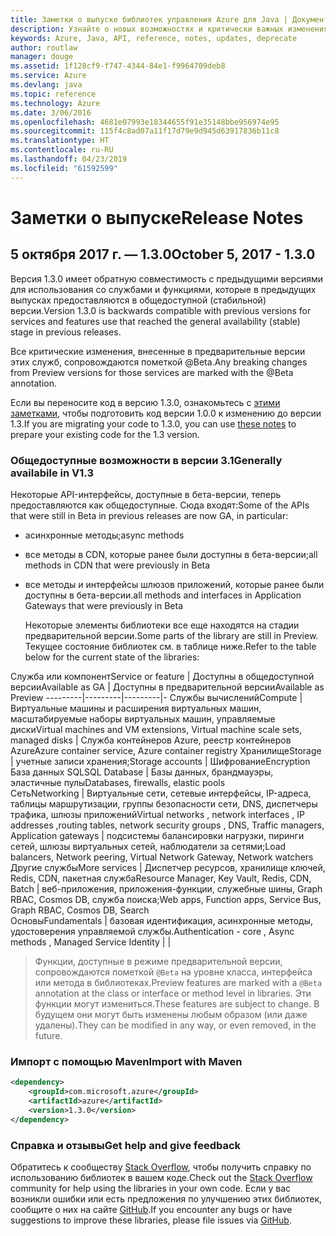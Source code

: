 ```yaml
---
title: Заметки о выпуске библиотек управления Azure для Java | Документация Майкрософт
description: Узнайте о новых возможностях и критически важных изменениях в библиотеках управления Azure для Java
keywords: Azure, Java, API, reference, notes, updates, deprecate
author: routlaw
manager: douge
ms.assetid: 1f128cf9-f747-4344-84e1-f9964709deb8
ms.service: Azure
ms.devlang: java
ms.topic: reference
ms.technology: Azure
ms.date: 3/06/2016
ms.openlocfilehash: 4681e07993e18344655f91e35148bbe956974e95
ms.sourcegitcommit: 115f4c8ad07a11f17d79e9d945d63917836b11c8
ms.translationtype: HT
ms.contentlocale: ru-RU
ms.lasthandoff: 04/23/2019
ms.locfileid: "61592599"
---
```

# <a name="release-notes"></a><span data-ttu-id="ed71d-104">Заметки о выпуске</span><span class="sxs-lookup"><span data-stu-id="ed71d-104">Release Notes</span></span> 

## <a name="october-5-2017---130"></a><span data-ttu-id="ed71d-105">5 октября 2017 г. — 1.3.0</span><span class="sxs-lookup"><span data-stu-id="ed71d-105">October 5, 2017 - 1.3.0</span></span> 

<span data-ttu-id="ed71d-106">Версия 1.3.0 имеет обратную совместимость с предыдущими версиями для использования со службами и функциями, которые в предыдущих выпусках предоставляются в общедоступной (стабильной) версии.</span><span class="sxs-lookup"><span data-stu-id="ed71d-106">Version 1.3.0 is backwards compatible with previous versions for services and features use that reached the general availability (stable) stage in previous releases.</span></span>

<span data-ttu-id="ed71d-107">Все критические изменения, внесенные в предварительные версии этих служб, сопровождаются пометкой @Beta.</span><span class="sxs-lookup"><span data-stu-id="ed71d-107">Any breaking changes from Preview versions for those services are marked with the @Beta annotation.</span></span>

<span data-ttu-id="ed71d-108">Если вы переносите код в версию 1.3.0, ознакомьтесь с [этими заметками](https://github.com/Azure/azure-sdk-for-java/blob/master/notes/prepare-for-1.3.0.md), чтобы подготовить код версии 1.0.0 к изменению до версии 1.3.</span><span class="sxs-lookup"><span data-stu-id="ed71d-108">If you are migrating your code to 1.3.0, you can use [these notes](https://github.com/Azure/azure-sdk-for-java/blob/master/notes/prepare-for-1.3.0.md) to prepare your existing code for the 1.3 version.</span></span>

### <a name="generally-availabile-in-v13"></a><span data-ttu-id="ed71d-109">Общедоступные возможности в версии 3.1</span><span class="sxs-lookup"><span data-stu-id="ed71d-109">Generally availabile in V1.3</span></span>

<span data-ttu-id="ed71d-110">Некоторые API-интерфейсы, доступные в бета-версии, теперь предоставляются как общедоступные. Сюда входят:</span><span class="sxs-lookup"><span data-stu-id="ed71d-110">Some of the APIs that were still in Beta in previous releases are now GA, in particular:</span></span>

- <span data-ttu-id="ed71d-111">асинхронные методы;</span><span class="sxs-lookup"><span data-stu-id="ed71d-111">async methods</span></span>
- <span data-ttu-id="ed71d-112">все методы в CDN, которые ранее были доступны в бета-версии;</span><span class="sxs-lookup"><span data-stu-id="ed71d-112">all methods in CDN that were previously in Beta</span></span>
- <span data-ttu-id="ed71d-113">все методы и интерфейсы шлюзов приложений, которые ранее были доступны в бета-версии.</span><span class="sxs-lookup"><span data-stu-id="ed71d-113">all methods and interfaces in Application Gateways that were previously in Beta</span></span>

  <span data-ttu-id="ed71d-114">Некоторые элементы библиотеки все еще находятся на стадии предварительной версии.</span><span class="sxs-lookup"><span data-stu-id="ed71d-114">Some parts of the library are still in Preview.</span></span> <span data-ttu-id="ed71d-115">Текущее состояние библиотек см. в таблице ниже.</span><span class="sxs-lookup"><span data-stu-id="ed71d-115">Refer to the table below for the current state of the libraries:</span></span>

<span data-ttu-id="ed71d-116">Служба или компонент</span><span class="sxs-lookup"><span data-stu-id="ed71d-116">Service or feature</span></span> | <span data-ttu-id="ed71d-117">Доступны в общедоступной версии</span><span class="sxs-lookup"><span data-stu-id="ed71d-117">Available as GA</span></span> | <span data-ttu-id="ed71d-118">Доступны в предварительной версии</span><span class="sxs-lookup"><span data-stu-id="ed71d-118">Available as Preview</span></span> 
---------|---------|---------|-
<span data-ttu-id="ed71d-119">Службы вычислений</span><span class="sxs-lookup"><span data-stu-id="ed71d-119">Compute</span></span>  | <span data-ttu-id="ed71d-120">Виртуальные машины и расширения виртуальных машин, масштабируемые наборы виртуальных машин, управляемые диски</span><span class="sxs-lookup"><span data-stu-id="ed71d-120">Virtual machines and VM extensions, Virtual machine scale sets, managed disks</span></span>   | <span data-ttu-id="ed71d-121">Служба контейнеров Azure, реестр контейнеров Azure</span><span class="sxs-lookup"><span data-stu-id="ed71d-121">Azure container service, Azure container registry</span></span> 
<span data-ttu-id="ed71d-122">Хранилище</span><span class="sxs-lookup"><span data-stu-id="ed71d-122">Storage</span></span>   |  <span data-ttu-id="ed71d-123">учетные записи хранения;</span><span class="sxs-lookup"><span data-stu-id="ed71d-123">Storage accounts</span></span>       |    <span data-ttu-id="ed71d-124">Шифрование</span><span class="sxs-lookup"><span data-stu-id="ed71d-124">Encryption</span></span>     
<span data-ttu-id="ed71d-125">База данных SQL</span><span class="sxs-lookup"><span data-stu-id="ed71d-125">SQL Database</span></span>  | <span data-ttu-id="ed71d-126">Базы данных, брандмауэры, эластичные пулы</span><span class="sxs-lookup"><span data-stu-id="ed71d-126">Databases, firewalls, elastic pools</span></span>              
<span data-ttu-id="ed71d-127">Сеть</span><span class="sxs-lookup"><span data-stu-id="ed71d-127">Networking</span></span>    |  <span data-ttu-id="ed71d-128">Виртуальные сети, сетевые интерфейсы, IP-адреса, таблицы маршрутизации, группы безопасности сети, DNS, диспетчеры трафика, шлюзы приложений</span><span class="sxs-lookup"><span data-stu-id="ed71d-128">Virtual networks , network interfaces , IP addresses ,routing tables, network security groups , DNS, Traffic managers, Application gateways</span></span>  |    <span data-ttu-id="ed71d-129">подсистемы балансировки нагрузки, пиринги сетей, шлюзы виртуальных сетей, наблюдатели за сетями;</span><span class="sxs-lookup"><span data-stu-id="ed71d-129">Load balancers, Network peering, Virtual Network Gateway, Network watchers</span></span> 
<span data-ttu-id="ed71d-130">Другие службы</span><span class="sxs-lookup"><span data-stu-id="ed71d-130">More services</span></span>    |  <span data-ttu-id="ed71d-131">Диспетчер ресурсов, хранилище ключей, Redis, CDN, пакетная служба</span><span class="sxs-lookup"><span data-stu-id="ed71d-131">Resource Manager, Key Vault, Redis,  CDN, Batch</span></span>       |  <span data-ttu-id="ed71d-132">веб-приложения, приложения-функции, служебные шины, Graph RBAC, Cosmos DB, служба поиска;</span><span class="sxs-lookup"><span data-stu-id="ed71d-132">Web apps, Function apps, Service Bus, Graph RBAC, Cosmos DB, Search</span></span>  
<span data-ttu-id="ed71d-133">Основы</span><span class="sxs-lookup"><span data-stu-id="ed71d-133">Fundamentals</span></span>     |   <span data-ttu-id="ed71d-134">базовая идентификация, асинхронные методы, удостоверения управляемой службы.</span><span class="sxs-lookup"><span data-stu-id="ed71d-134">Authentication - core , Async methods , Managed Service Identity</span></span>      |      |

> <span data-ttu-id="ed71d-135">Функции, доступные в режиме предварительной версии, сопровождаются пометкой `@Beta` на уровне класса, интерфейса или метода в библиотеках.</span><span class="sxs-lookup"><span data-stu-id="ed71d-135">Preview features are marked with a `@Beta` annotation at the class or interface or method level in libraries.</span></span> <span data-ttu-id="ed71d-136">Эти функции могут измениться.</span><span class="sxs-lookup"><span data-stu-id="ed71d-136">These features are subject to change.</span></span> <span data-ttu-id="ed71d-137">В будущем они могут быть изменены любым образом (или даже удалены).</span><span class="sxs-lookup"><span data-stu-id="ed71d-137">They can be modified in any way, or even removed, in the future.</span></span>

### <a name="import-with-maven"></a><span data-ttu-id="ed71d-138">Импорт с помощью Maven</span><span class="sxs-lookup"><span data-stu-id="ed71d-138">Import with Maven</span></span>

```XML
<dependency>
    <groupId>com.microsoft.azure</groupId>
    <artifactId>azure</artifactId>
    <version>1.3.0</version>
</dependency>
```

### <a name="get-help-and-give-feedback"></a><span data-ttu-id="ed71d-139">Справка и отзывы</span><span class="sxs-lookup"><span data-stu-id="ed71d-139">Get help and give feedback</span></span>

<span data-ttu-id="ed71d-140">Обратитесь к сообществу [Stack Overflow](http://stackoverflow.com/questions/tagged/azure-java-sdk), чтобы получить справку по использованию библиотек в вашем коде.</span><span class="sxs-lookup"><span data-stu-id="ed71d-140">Check out the [Stack Overflow](http://stackoverflow.com/questions/tagged/azure-java-sdk) community for help using the libraries in your own code.</span></span> <span data-ttu-id="ed71d-141">Если у вас возникли ошибки или есть предложения по улучшению этих библиотек, сообщите о них на сайте [GitHub](https://github.com/Azure/azure-sdk-for-java/issues).</span><span class="sxs-lookup"><span data-stu-id="ed71d-141">If you encounter any bugs or have suggestions to improve these libraries, please file issues via [GitHub](https://github.com/Azure/azure-sdk-for-java/issues).</span></span>



